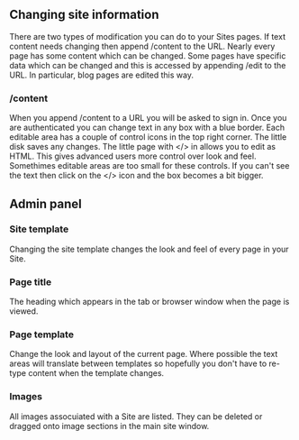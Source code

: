 ## Changing site information ##
There are two types of modification you can do to your Sites pages.  If text content needs changing then append /content to the URL.  Nearly every page has some content which can be changed.  Some pages have specific data which can be changed and this is accessed by appending  /edit to the URL.  In particular, blog pages are edited this way.

### /content ###
When you append /content to a URL you will be asked to sign in. Once you are authenticated you can change text in any box with a blue border.  Each editable area has a couple of control icons in the top right corner. The little disk saves any changes.  The little page with </> in allows you to edit as HTML.  This gives advanced users more control over look and feel.  
Somethimes editable areas are too small for these controls.  If you can't see the text then click on the </> icon and the box becomes a bit bigger.

## Admin panel ##

### Site template ###
Changing the site template changes the look and feel of every page in your Site.

### Page title ###
The heading which appears in the tab or browser window when the page is viewed.

### Page template ###
Change the look and layout of the current page.  Where possible the text areas will translate between templates so hopefully you don't have to re-type content when the template changes.

### Images ###
All images assocuiated with a Site are listed.  They can be deleted or dragged onto image sections in the main site window.